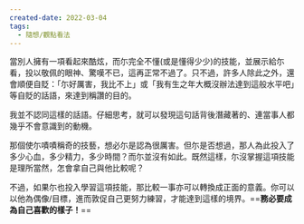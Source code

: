 ```yaml
---
created-date: 2022-03-04
tags:
  - 隨想/觀點看法
---
```

當別人擁有一項看起來酷炫，而尓完全不懂(或是懂得少少)的技能，並展示給尓看，投以敬佩的眼神、驚嘆不已，這再正常不過了。只不過，許多人除此之外，還會順便自貶：「尓好厲害，我比不上」或「我有生之年大概沒辦法達到這般水平吧」等自貶的話語，來達到稱讚的目的。

我並不認同這樣的話語。仔細思考，就可以發現這句話背後潛藏著的、連當事人都幾乎不會意識到的動機。

那個使尓嘖嘖稱奇的技藝，想必尓是認為很厲害。但尓是否想過，那人為此投入了多少心血，多少精力，多少時間？而尓並沒有如此。既然這樣，尓沒掌握這項技能是理所當然，怎會拿自己與他比較呢？

不過，如果尓也投入學習這項技能，那比較一事亦可以轉換成正面的意義。你可以以他為偶像/目標，進而敦促自己更努力練習，才能達到這樣的境界。==**務必要成為自己喜歡的樣子！**==
